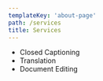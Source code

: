```yaml
---
templateKey: 'about-page'
path: /services
title: Services
---
```


* Closed Captioning
* Translation
* Document Editing
